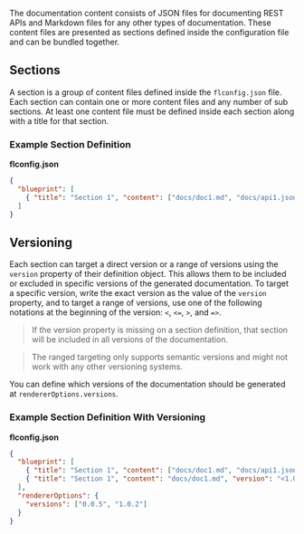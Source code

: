 The documentation content consists of JSON files for documenting REST APIs and Markdown files for any other types of documentation. These content files are presented as sections defined inside the configuration file and can be bundled together.

## Sections

A section is a group of content files defined inside the `flconfig.json` file. Each section can contain one or more content files and any number of sub sections. At least one content file must be defined inside each section along with a title for that section.

### Example Section Definition

**flconfig.json**
```json
{
  "blueprint": [
    { "title": "Section 1", "content": ["docs/doc1.md", "docs/api1.json"] }
  ]
}
```

## Versioning

Each section can target a direct version or a range of versions using the `version` property of their definition object. This allows them to be included or excluded in specific versions of the generated documentation. To target a specific version, write the exact version as the value of the `version` property, and to target a range of versions, use one of the following notations at the beginning of the version: `<`, `<=`, `>`, and `=>`.

> If the version property is missing on a section definition, that section will be included in all versions of the documentation.

> The ranged targeting only supports semantic versions and might not work with any other versioning systems.

You can define which versions of the documentation should be generated at `rendererOptions.versions`.

### Example Section Definition With Versioning

**flconfig.json**
```json
{
  "blueprint": [
    { "title": "Section 1", "content": ["docs/doc1.md", "docs/api1.json"], "version": ">=1.0.0" },
    { "title": "Section 1", "content": "docs/doc1.md", "version": "<1.0.0" }
  ],
  "rendererOptions": {
    "versions": ["0.0.5", "1.0.2"]
  }
}
```
